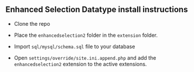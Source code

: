 Enhanced Selection Datatype install instructions
------------------------------------------------

* Clone the repo

* Place the `enhancedselection2` folder in the `extension` folder.

* Import `sql/mysql/schema.sql` file to your database

* Open `settings/override/site.ini.append.php` and add the `enhancedselection2`
  extension to the active extensions.
